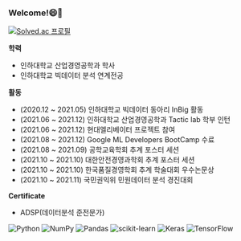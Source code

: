 ### Welcome!😄🖤

<!--
**koesnimboi/koesnimboi** is a ✨ _special_ ✨ repository because its `README.md` (this file) appears on your GitHub profile.

Here are some ideas to get you started:

- 🔭 I’m currently working on ...
- 🌱 I’m currently learning ...
- 👯 I’m looking to collaborate on ...
- 🤔 I’m looking for help with ...
- 💬 Ask me about ...
- 📫 How to reach me: ...
- 😄 Pronouns: ...
- ⚡ Fun fact: ...
-->

[![Solved.ac
프로필](http://mazassumnida.wtf/api/v2/generate_badge?boj={handle})](https://solved.ac/{handle})

**학력**
- 인하대학교 산업경영공학과 학사
- 인하대학교 빅데이터 분석 연계전공 

**활동**
- (2020.12 ~ 2021.05) 인하대학교 빅데이터 동아리 InBig 활동
- (2021.06 ~ 2021.12) 인하대학교 산업경영공학과 Tactic lab 학부 인턴
- (2021.06 ~ 2021.12) 현대엘리베이터 프로젝트 참여
- (2021.08 ~ 2021.12) Google ML Developers BootCamp 수료
- (2021.08 ~ 2021.09) 공학교육학회 추계 포스터 세션
- (2021.10 ~ 2021.10) 대한안전경영과학회 추계 포스터 세션
- (2021.10 ~ 2021.10) 한국품질경영학회 추계 학술대회 우수논문상
- (2021.10 ~ 2021.11) 국민권익위 민원데이터 분석 경진대회 

**Certificate**
- ADSP(데이터분석 준전문가)




![Python](https://img.shields.io/badge/python-3670A0?style=for-the-badge&logo=python&logoColor=ffdd54)
![NumPy](https://img.shields.io/badge/numpy-%23013243.svg?style=for-the-badge&logo=numpy&logoColor=white)
![Pandas](https://img.shields.io/badge/pandas-%23150458.svg?style=for-the-badge&logo=pandas&logoColor=white)
![scikit-learn](https://img.shields.io/badge/scikit--learn-%23F7931E.svg?style=for-the-badge&logo=scikit-learn&logoColor=white)
![Keras](https://img.shields.io/badge/Keras-%23D00000.svg?style=for-the-badge&logo=Keras&logoColor=white)
![TensorFlow](https://img.shields.io/badge/TensorFlow-%23FF6F00.svg?style=for-the-badge&logo=TensorFlow&logoColor=white)

